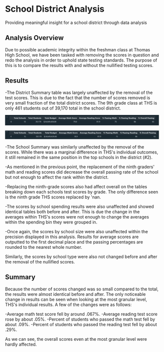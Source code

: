 # School District Analysis

Providing meaningful insight for a school district through data analysis

## Analysis Overview

Due to possible academic integrity within the freshman class at Thomas High School, we have been tasked with removing the scores in question and redo the analysis in order to uphold state testing standards. The purpose of this is to compare the results with and without the nullified testing scores.

## Results

-The District Summary table was largely unaffected by the removal of the test scores. This is due to the fact that the number of scores removed is very small fraction of the total district scores. The 9th grade class at THS is only 461 students out of 39,170 total in the school district. 

![filename](https://github.com/tyler-sanzo/School_District_Analysis/blob/main/Supplemental%20Images/District%20Summary%20-%20Before%20Cleanup.PNG)


![filename](https://github.com/tyler-sanzo/School_District_Analysis/blob/main/Supplemental%20Images/District%20Summary%20-%20After%20Cleanup.PNG)

-The School Summary was similarly unaffected by the removal of the scores. While there was a marginal difference in THS's individual outcomes, it still remained in the same position in the top schools in the district (#2).

-As mentioned in the previous point, the replacement of the ninth graders' math and reading scores did decrease the overall passing rate of the school but not enough to affect the rank within the district.

-Replacing the ninth-grade scores also had affect overall on the tables breaking down each schools test scores by grade. The only difference seen is the ninth grade THS scores replaced by 'nan.

-The scores by school spending results were also unaffected and showed identical tables both before and after. This is due the change in the averages within THS's scores were not enough to change the averages within the spending bin they were grouped in.

-Once again, the scores by school size were also unaffected within the precision displayed in this analysis. Results for average scores are outputted to the first decimal place and the passing percentages are rounded to the nearest whole number.

Similarly, the scores by school type were also not changed before and after the removal of the nullified scores.

## Summary

Because the number of scores changed was so small compared to the total, the results were almost identical before and after. The only noticeable change in results can be seen when looking at the most granular level, THS's individual results. A few of the changes were as follows:

-Average math test score fell by around .067%.
-Average reading test score rose by about .05%.
-Percent of students who passed the math test fell by about .09%.
-Percent of students who passed the reading test fell by about .29%.

As we can see, the overall scores even at the most granular level were hardly affected.

